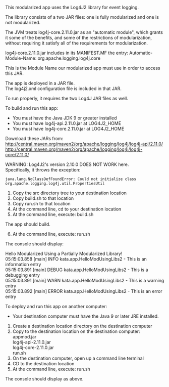 This modularized app uses the Log4J2 library for event logging.

The library consists of a two JAR files: one is fully modularized and one is not modularized.  

The JVM treats log4j-core.2.11.0.jar as an "automatic module", 
which grants it some of the benefits, and some of the restrictions of modularization,
without requiring it satisfy all of the requirements for modularization.

log4j-core.2.11.0.jar includes in its MANIFEST.MF the entry:
Automatic-Module-Name: org.apache.logging.log4j.core

This is the Module Name our modularized app must use in order to access this JAR.

The app is deployed in a JAR file.  
The log4j2.xml configuration file is included in that JAR.

To run properly, it requires the two Log4J JAR files as well.

To build and run this app:

- You must have the Java JDK 9 or greater installed
- You must have log4j-api.2.11.0.jar at LOG4J2_HOME
- You must have log4j-core.2.11.0.jar at LOG4J2_HOME

Download these JARs from:  
http://central.maven.org/maven2/org/apache/logging/log4j/log4j-api/2.11.0/  
http://central.maven.org/maven2/org/apache/logging/log4j/log4j-core/2.11.0/  

WARNING: Log4J2's version 2.10.0 DOES NOT WORK here.  
Specifically, it throws the exception:
```
java.lang.NoClassDefFoundError: Could not initialize class org.apache.logging.log4j.util.PropertiesUtil
```
1. Copy the src directory tree to your destination location
2. Copy build.sh to that location
3. Copy run.sh to that location
4. At the command line, cd to your destination location
5. At the command line, execute: build.sh

The app should build.

6. At the command line, execute: run.sh

The console should display:

Hello Modularized Using a Partially Modularized Library!  
05:15:03.858 [main] INFO  kata.app.HelloModUsingLibs2 - This is an information entry  
05:15:03.891 [main] DEBUG kata.app.HelloModUsingLibs2 - This is a debugging entry  
05:15:03.891 [main] WARN  kata.app.HelloModUsingLibs2 - This is a warning entry  
05:15:03.892 [main] ERROR kata.app.HelloModUsingLibs2 - This is an error entry

To deploy and run this app on another computer:

- Your destination computer must have the Java 9 or later JRE installed.

1. Create a destination location directory on the destination computer
2. Copy to the destination location on the destination computer:  
  appmod.jar  
  log4j-api-2.11.0.jar  
  log4j-core-2.11.0.jar  
  run.sh
3. On the destination computer, open up a command line terminal
4. CD to the destination location
5. At the command line, execute: run.sh

The console should display as above. 
